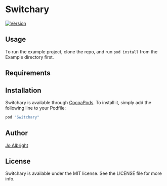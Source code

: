 # Switchary

<!--[![CI Status](http://img.shields.io/travis/Jo Albright/Switchary.svg?style=flat)](https://travis-ci.org/Jo Albright/Switchary)-->

[![Version](https://img.shields.io/cocoapods/v/Switchary.svg?style=flat)](http://cocoapods.org/pods/Switchary)

<!--[![License](https://img.shields.io/cocoapods/l/Switchary.svg?style=flat)](http://cocoapods.org/pods/Switchary)-->
<!--[![Platform](https://img.shields.io/cocoapods/p/Switchary.svg?style=flat)](http://cocoapods.org/pods/Switchary)-->

## Usage

To run the example project, clone the repo, and run `pod install` from the Example directory first.

## Requirements

## Installation

Switchary is available through [CocoaPods](http://cocoapods.org). To install
it, simply add the following line to your Podfile:

```ruby
pod "Switchary"
```

## Author

[Jo Albright](https://github.com/joalbright)

## License

Switchary is available under the MIT license. See the LICENSE file for more info.
